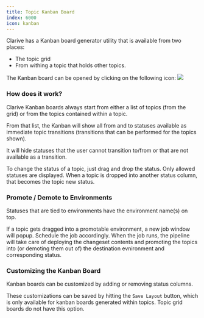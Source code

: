 ```yaml
---
title: Topic Kanban Board
index: 6000
icon: kanban
---
```


Clarive has a Kanban board generator utility that is available from two places:

- The topic grid
- From withing a topic that holds other topics.

The Kanban board can be opened by clicking on the following icon:
<img src="/static/images/icons/kanban.svg" />

### How does it work?

Clarive Kanban boards always start from either a list of topics (from the grid)
or from the topics contained within a topic.

From that list, the Kanban will show all from and to statuses available as immediate topic
transitions (transitions that can be performed for the topics shown).

It will hide statuses that the user cannot transition to/from or that are not
available as a transition.

To change the status of a topic, just drag and drop the status. Only allowed statuses
are displayed. When a topic is dropped into another status column, that becomes
the topic new status.

### Promote / Demote to Environments

Statuses that are tied to environments have the environment name(s) on top.

If a topic gets dragged into a promotable environment, a new job window will popup.
Schedule the job accordingly. When the job runs, the pipeline will take care of deploying
the changeset contents and promoting the topics into (or demoting them out of) the
destination evnironment and corresponding status.

### Customizing the Kanban Board

Kanban boards can be customized by adding or removing status columns.

These customizations can be saved by hitting the `Save Layout` button, which is only available
for kanban boards generated within topics. Topic grid boards do not have this option.
